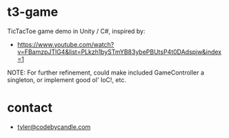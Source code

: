 # t3-game
TicTacToe game demo in Unity / C#, inspired by:
- https://www.youtube.com/watch?v=FBamzpJTlG4&list=PLkzh1bySTmYB83ybePBUtsP4t0DAdspiw&index=1

NOTE:  For further refinement, could make included GameController a singleton, or implement good ol' IoC!, etc.

# contact
- tyler@codebycandle.com

